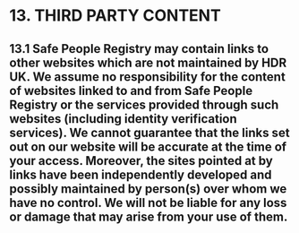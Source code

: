 # 13. THIRD PARTY CONTENT

## 13.1 Safe People Registry may contain links to other websites which are not maintained by HDR UK. We assume no responsibility for the content of websites linked to and from Safe People Registry or the services provided through such websites (including identity verification services). We cannot guarantee that the links set out on our website will be accurate at the time of your access. Moreover, the sites pointed at by links have been independently developed and possibly maintained by person(s) over whom we have no control. We will not be liable for any loss or damage that may arise from your use of them.
